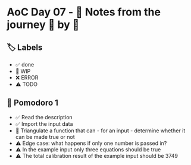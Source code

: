 # AoC Day 07 - 📝 Notes from the journey 🍅 by 🍅

## 🏷️ Labels

- ✅ done
- 🚧 WIP
- ❌ ERROR
- ⚠️ TODO

## 🍅 Pomodoro 1
- ✅ Read the description
- ✅ Import the input data
- 🚧 Triangulate a function that can - for an input - determine whether it can be made true or not
- ⚠️ Edge case: what happens if only one number is passed in?
- ⚠️ In the example input only three equations should be true
- ⚠️ The total calibration result of the example input should be 3749
